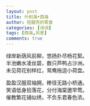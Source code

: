 ```yaml
---
layout: post
title: 什刹海•西海 
author: 短腿兜的零食
categories: [诗词]
tags: [西海,风景]
comments: true
---
```

绿岸新荫风前柳，悠扬扑尽杨花絮。  
半池嫩水凌丝碧，数只芦鸭占沙洲。  
未见荷花别样红，鸳鸯拖逗小荷盘。  

盈盈汉服双袖拥，糁径无路小桥通。  
笑语低身拾落花，分付海棠邀早莺。  
催教繁花铺似绣，不负东君春色浓。  